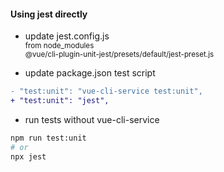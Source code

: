 #### Using jest directly


- update jest.config.js<br>
    <small>
    from node_modules<br>
    @vue/cli-plugin-unit-jest/presets/default/jest-preset.js
    </small>

- update package.json test script

```diff
- "test:unit": "vue-cli-service test:unit",
+ "test:unit": "jest",
```

- run tests without vue-cli-service

```bash
npm run test:unit
# or
npx jest
```


<aside class="notes">
</aside>
